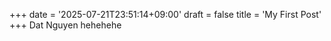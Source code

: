 +++
date = '2025-07-21T23:51:14+09:00'
draft = false
title = 'My First Post'
+++
Dat Nguyen hehehehe

